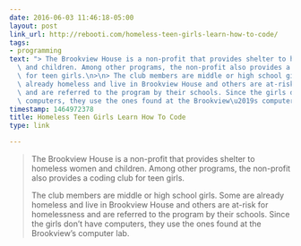 ```yaml
---
date: 2016-06-03 11:46:18-05:00
layout: post
link_url: http://rebooti.com/homeless-teen-girls-learn-how-to-code/
tags:
- programming
text: "> The Brookview House is a non-profit that provides shelter to homeless women\
  \ and children. Among other programs, the non-profit also provides a coding club\
  \ for teen girls.\n>\n> The club members are middle or high school girls. Some are\
  \ already homeless and live in Brookview House and others are at-risk for homelessness\
  \ and are referred to the program by their schools. Since the girls don\u2019t have\
  \ computers, they use the ones found at the Brookview\u2019s computer lab."
timestamp: 1464972378
title: Homeless Teen Girls Learn How To Code
type: link

---
```

> The Brookview House is a non-profit that provides shelter to homeless women and children. Among other programs, the non-profit also provides a coding club for teen girls.
>
> The club members are middle or high school girls. Some are already homeless and live in Brookview House and others are at-risk for homelessness and are referred to the program by their schools. Since the girls don’t have computers, they use the ones found at the Brookview’s computer lab.